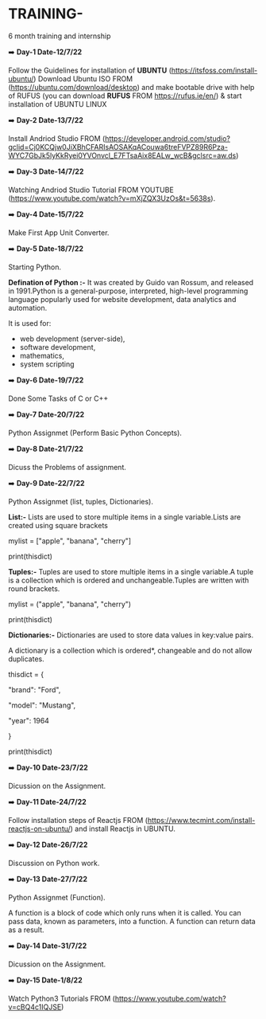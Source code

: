 # TRAINING-
6  month training and internship

:arrow_right: **Day-1 Date-12/7/22**

Follow the Guidelines for installation of **UBUNTU**  (https://itsfoss.com/install-ubuntu/)
Download Ubuntu ISO FROM (https://ubuntu.com/download/desktop)
and make bootable drive with help of RUFUS (you can download **RUFUS** FROM https://rufus.ie/en/)  & start installation of UBUNTU LINUX

:arrow_right: **Day-2 Date-13/7/22**

Install Andriod Studio FROM (https://developer.android.com/studio?gclid=Cj0KCQjw0JiXBhCFARIsAOSAKqACouwa6treFVPZ89R6Pza-WYC7GbJk5lyKkRyei0YVOnvcl_E7FTsaAix8EALw_wcB&gclsrc=aw.ds)

:arrow_right: **Day-3 Date-14/7/22**

Watching Andriod Studio Tutorial FROM YOUTUBE (https://www.youtube.com/watch?v=mXjZQX3UzOs&t=5638s).

:arrow_right: **Day-4 Date-15/7/22**

Make First App Unit Converter.  

:arrow_right: **Day-5 Date-18/7/22**

Starting  Python. 

**Defination of Python :-** It was created by Guido van Rossum, and released in 1991.Python is a general-purpose, interpreted, high-level programming language popularly used for website development, data analytics and automation.

It is used for:

- web development (server-side),
- software development,
- mathematics,
- system scripting

:arrow_right: **Day-6 Date-19/7/22**

Done Some Tasks of C or C++

:arrow_right: **Day-7 Date-20/7/22**

Python Assignmet (Perform Basic Python Concepts).

:arrow_right: **Day-8 Date-21/7/22**

Dicuss the Problems of assignment.

:arrow_right: **Day-9 Date-22/7/22**

Python Assignmet (list, tuples, Dictionaries).

**List:-** Lists are used to store multiple items in a single variable.Lists are created using square brackets

mylist = ["apple", "banana", "cherry"]

print(thisdict)

**Tuples:-** Tuples are used to store multiple items in a single variable.A tuple is a collection which is ordered and unchangeable.Tuples are written with round brackets.

mylist = ("apple", "banana", "cherry")

print(thisdict)

**Dictionaries:-** Dictionaries are used to store data values in key:value pairs.

A dictionary is a collection which is ordered*, changeable and do not allow duplicates.

thisdict = {

  "brand": "Ford",
  
  "model": "Mustang",
  
  "year": 1964
  
}

print(thisdict)

:arrow_right: **Day-10 Date-23/7/22**

Dicussion on the Assignment. 

:arrow_right: **Day-11 Date-24/7/22**

Follow installation steps of Reactjs FROM (https://www.tecmint.com/install-reactjs-on-ubuntu/) and install Reactjs in UBUNTU.

:arrow_right: **Day-12 Date-26/7/22**

Discussion on  Python work.  

:arrow_right: **Day-13 Date-27/7/22**

Python Assignmet (Function).

A function is a block of code which only runs when it is called. You can pass data, known as parameters, into a function. A function can return data as a result.

:arrow_right: **Day-14 Date-31/7/22**

Dicussion on the Assignment. 

:arrow_right: **Day-15 Date-1/8/22**

Watch Python3 Tutorials FROM (https://www.youtube.com/watch?v=cBQ4c1IQJSE)
